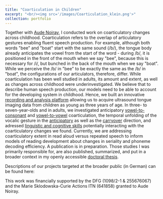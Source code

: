 ```yaml
---
title: "Coarticulation in Children"
excerpt: "<br/><img src='/images/Coarticulation_klein.png'>"
collection: portfolio
---
```


Together with [Aude Noiray](https://noirayaude.wordpress.com/), I conducted work on coarticulatory changes across childhood. Coarticulation refers to the overlap of articulatory gestures enabling fluent speech production. For example, although both words "bee" and "boat" start with the same sound (/b/), the tongue body already anticipates the vowel from the start of the word - during /b/, it is positioned in the front of the mouth when we say "bee", because this is necessary for /i/, but bunched in the back of the mouth when we say "boat". While we perceive the /b/ in "bee" to be exactly the same as the /b/ in "boat", the configurations of our articulators, therefore, differ.
While coarticulation has been well studied in adults, its amount and extent, as well as changes across childhood were underinvestigated. We believe that to describe human speech production, our models need to be able to account for the developing system in childhood. Hence, we built an innovative [recording and analysis platform](https://www.journal-labphon.org/article/id/6272/) allowing us to acquire ultrasound tongue imaging data from children as young as three years of age. In three- to seven-year-olds and in adults, we investigated anticipatory [vowel-to-consonant](https://pubs.asha.org/doi/abs/10.1044/2018_JSLHR-S-17-0148) and [vowel-to-vowel](https://journals.plos.org/plosone/article?id=10.1371/journal.pone.0203562) coarticulation, the temporal unfolding of the vocalic gesture in the [anticipatory](https://pubs.asha.org/doi/full/10.1044/2019_JSLHR-S-CSMC7-18-0208) as well as the [carryover](https://www.journal-labphon.org/article/id/6265/) direction, and adressed [linguistic and cognitive skills](https://www.frontiersin.org/journals/psychology/articles/10.3389/fpsyg.2019.02777/full) potentially interacting with the coarticulatory changes we found.
Currently, we are addressing coarticulatory extent in read aloud versus repeated speech to inform models of reading development about changes in seriality and phoneme decoding efficiency. A publication is in preparation.
Those studies I was primarily responsible for, are also published, summarized, and put in a broader context in my openly accessible [doctoral thesis](https://publishup.uni-potsdam.de/frontdoor/index/index/start/2/rows/10/sortfield/score/sortorder/desc/searchtype/simple/query/rubertus/docId/63012).

Descriptions of our projects targeted at the broader public (in German) can be found here:

This work was financially supported by the DFG (1098/2-1 & 255676067) and the Marie Sklodowska-Curie Actions ITN (641858) granted to Aude Noiray.
